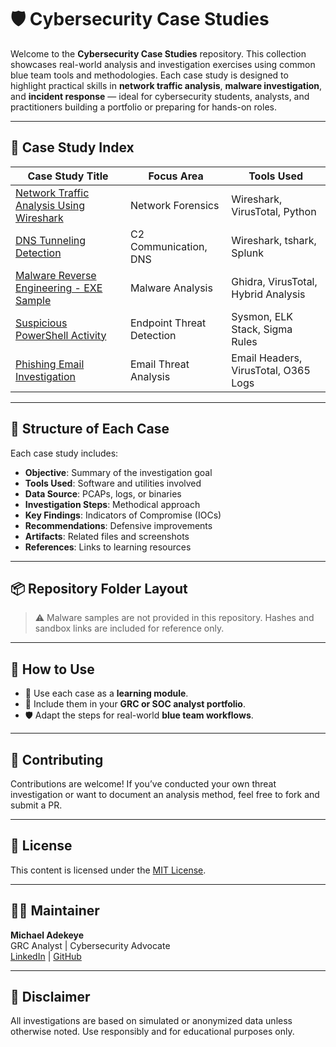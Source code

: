 # 🛡️ Cybersecurity Case Studies

Welcome to the **Cybersecurity Case Studies** repository. This collection showcases real-world analysis and investigation exercises using common blue team tools and methodologies. Each case study is designed to highlight practical skills in **network traffic analysis**, **malware investigation**, and **incident response** — ideal for cybersecurity students, analysts, and practitioners building a portfolio or preparing for hands-on roles.

---

## 📂 Case Study Index

| Case Study Title                               | Focus Area                | Tools Used                         |
|------------------------------------------------|---------------------------|-------------------------------------|
| [Network Traffic Analysis Using Wireshark](./case-studies/network_traffic_analysis.md) | Network Forensics         | Wireshark, VirusTotal, Python      |
| [DNS Tunneling Detection](./dns_tunneling_case_study.md)              | C2 Communication, DNS     | Wireshark, tshark, Splunk          |
| [Malware Reverse Engineering - EXE Sample](./malware_analysis_case_study.md) | Malware Analysis           | Ghidra, VirusTotal, Hybrid Analysis|
| [Suspicious PowerShell Activity](./powershell_case_study.md)          | Endpoint Threat Detection | Sysmon, ELK Stack, Sigma Rules      |
| [Phishing Email Investigation](./phishing_case_study.md)              | Email Threat Analysis     | Email Headers, VirusTotal, O365 Logs|

---

## 📘 Structure of Each Case

Each case study includes:

- **Objective**: Summary of the investigation goal
- **Tools Used**: Software and utilities involved
- **Data Source**: PCAPs, logs, or binaries
- **Investigation Steps**: Methodical approach
- **Key Findings**: Indicators of Compromise (IOCs)
- **Recommendations**: Defensive improvements
- **Artifacts**: Related files and screenshots
- **References**: Links to learning resources

---

## 📦 Repository Folder Layout

> ⚠️ Malware samples are not provided in this repository. Hashes and sandbox links are included for reference only.

---

## 🧠 How to Use

- 🧪 Use each case as a **learning module**.
- 💼 Include them in your **GRC or SOC analyst portfolio**.
- 🛡️ Adapt the steps for real-world **blue team workflows**.

---

## 🤝 Contributing

Contributions are welcome! If you’ve conducted your own threat investigation or want to document an analysis method, feel free to fork and submit a PR.

---

## 📜 License

This content is licensed under the [MIT License](./LICENSE).

---

## 🙋‍♂️ Maintainer

**Michael Adekeye**  
GRC Analyst | Cybersecurity Advocate  
[LinkedIn](https://www.linkedin.com/michaeladekeye) | [GitHub](https://github.com/madekeye)

---

## 📌 Disclaimer

All investigations are based on simulated or anonymized data unless otherwise noted. Use responsibly and for educational purposes only.




